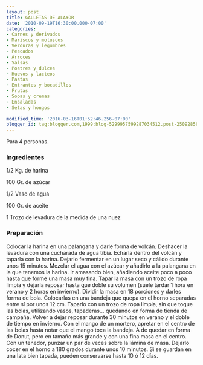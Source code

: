 ```yaml
---
layout: post
title: GALLETAS DE ALAYOR
date: '2010-09-19T16:30:00.000-07:00'
categories:
- Carnes y derivados
- Mariscos y moluscos
- Verduras y legumbres
- Pescados
- Arroces
- Salsas
- Postres y dulces
- Huevos y lacteos
- Pastas
- Entrantes y bocadillos
- Frutas
- Sopas y cremas
- Ensaladas
- Setas y hongos
 
modified_time: '2016-03-16T01:52:46.256-07:00'
blogger_id: tag:blogger.com,1999:blog-5299957599287034512.post-250928587341473346
---
```


Para 4 personas.

<h3>Ingredientes</h3>

1/2 Kg. de harina

100 Gr. de azúcar

1/2 Vaso de agua

100 Gr. de aceite

1 Trozo de levadura de la medida de una nuez

<h3>Preparación</h3>

Colocar la harina en una palangana y darle forma de volcán. Deshacer la levadura con una cucharada de agua tibia. Echarla dentro del volcán y taparla con la harina. Dejarlo fermentar en un lugar seco y cálido durante unos 15 minutos. Mezclar el agua con el azúcar y añadirlo a la palangana en la que tenemos la harina. Ir amasando bien, añadiendo aceite poco a poco hasta que forme una masa muy fina. Tapar la masa con un trozo de ropa limpia y dejarla reposar hasta que doble su volumen (suele tardar 1 hora en verano y 2 horas en invierno). Dividir la masa en 18 porciones y darles forma de bola. Colocarlas en una bandeja que quepa en el horno separadas entre sí por unos 12 cm. Taparlo con un trozo de ropa limpia, sin que toque las bolas, utilizando vasos, tapaderas... quedando en forma de tienda de campaña. Volver a dejar reposar durante 30 minutos en verano y el doble de tiempo en invierno. Con el mango de un mortero, apretar en el centro de las bolas hasta notar que el mango toca la bandeja. A de quedar en forma de Donut, pero en tamaño más grande y con una fina masa en el centro. Con un tenedor, punzar un par de veces sobre la lámina de masa. Dejarlo cocer en el horno a 180 grados durante unos 10 minutos. Si se guardan en una lata bien tapada, pueden conservarse hasta 10 ó 12 días.

